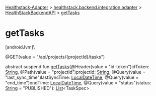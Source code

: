 
[Healthstack-Adapter](../../../healthstack-adapter.html) > [healthstack.backend.integration.adapter](../index.html) > [HealthStackBackendAPI](index.html) > [getTasks](get-tasks.html)



# getTasks



[androidJvm]\




@GET(value = &quot;/api/projects/{projectId}/tasks&quot;)



abstract suspend fun [getTasks](get-tasks.html)(@Header(value = &quot;id-token&quot;)idToken: [String](https://kotlinlang.org/api/latest/jvm/stdlib/kotlin/-string/index.html), @Path(value = &quot;projectId&quot;)projectId: [String](https://kotlinlang.org/api/latest/jvm/stdlib/kotlin/-string/index.html), @Query(value = &quot;last_sync_time&quot;)lastSyncTime: [LocalDateTime](https://developer.android.com/reference/kotlin/java/time/LocalDateTime.html), @Query(value = &quot;end_time&quot;)endTime: [LocalDateTime](https://developer.android.com/reference/kotlin/java/time/LocalDateTime.html), @Query(value = &quot;status&quot;)status: [String](https://kotlinlang.org/api/latest/jvm/stdlib/kotlin/-string/index.html) = &quot;PUBLISHED&quot;): [List](https://kotlinlang.org/api/latest/jvm/stdlib/kotlin.collections/-list/index.html)&lt;TaskSpec&gt;




